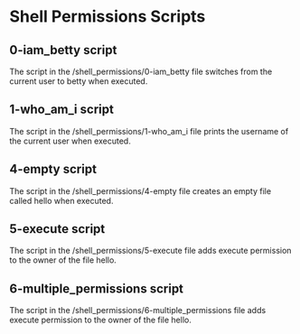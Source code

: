 # Shell Permissions Scripts

## 0-iam_betty script

The script in the /shell_permissions/0-iam_betty file switches from the current user to betty when executed.

## 1-who_am_i script

The script in the /shell_permissions/1-who_am_i file prints the username of the current user when executed.

## 4-empty script

The script in the /shell_permissions/4-empty file creates an empty file called hello when executed.

## 5-execute script

The script in the /shell_permissions/5-execute file adds execute permission to the owner of the file hello.

## 6-multiple_permissions script

The script in the /shell_permissions/6-multiple_permissions file adds execute permission to the owner of the file hello.
